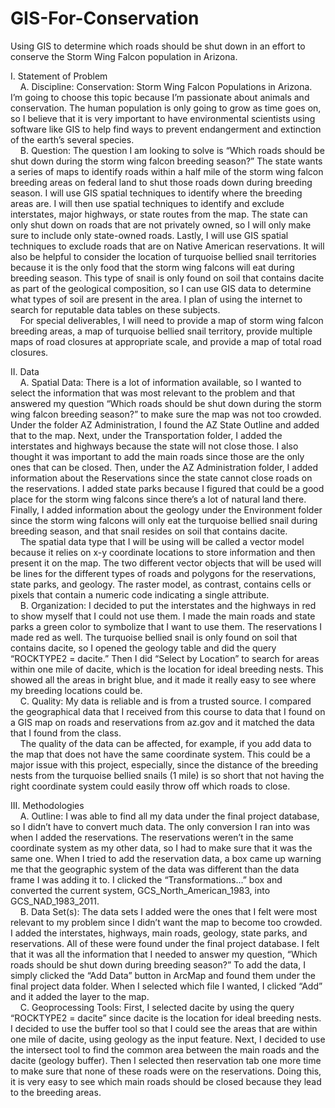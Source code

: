 # GIS-For-Conservation
Using GIS to determine which roads should be shut down in an effort to conserve the Storm Wing Falcon population in Arizona.


I. Statement of Problem   
&nbsp;&nbsp;&nbsp;&nbsp;A. Discipline: Conservation: Storm Wing Falcon Populations in Arizona. I’m going to choose this topic because I’m passionate about animals and conservation. The human population is only going to grow as time goes on, so I believe that it is very important to have environmental scientists using software like GIS to help find ways to prevent endangerment and extinction of the earth’s several species.   
&nbsp;&nbsp;&nbsp;&nbsp;B. Question: The question I am looking to solve is “Which roads should be shut down during the storm wing falcon breeding season?” The state wants a series of maps to identify roads within a half mile of the storm wing falcon breeding areas on federal land to shut those roads down during breeding season. I will use GIS spatial techniques to identify where the breeding areas are. I will then use spatial techniques to identify and exclude interstates, major highways, or state routes from the map. The state can only shut down on roads that are not privately owned, so I will only make sure to include only state-owned roads. Lastly, I will use GIS spatial techniques to exclude roads that are on Native American reservations. It will also be helpful to consider the location of turquoise bellied snail territories because it is the only food that the storm wing falcons will eat during breeding season. This type of snail is only found on soil that contains dacite as part of the geological composition, so I can use GIS data to determine what types of soil are present in the area. I plan of using the internet to search for reputable data tables on these subjects.   
&nbsp;&nbsp;&nbsp;&nbsp;For special deliverables, I will need to provide a map of storm wing falcon breeding areas, a map of turquoise bellied snail territory, provide multiple maps of road closures at appropriate scale, and provide a map of total road closures.   

II. Data   
&nbsp;&nbsp;&nbsp;&nbsp;A. Spatial Data: There is a lot of information available, so I wanted to select the information that was most relevant to the problem and that answered my question “Which roads should be shut down during the storm wing falcon breeding season?” to make sure the map was not too crowded. Under the folder AZ Administration, I found the AZ State Outline and added that to the map. Next, under the Transportation folder, I added the interstates and highways because the state will not close those. I also thought it was important to add the main roads since those are the only ones that can be closed. Then, under the AZ Administration folder, I added information about the Reservations since the state cannot close roads on the reservations. I added state parks because I figured that could be a good place for the storm wing falcons since there’s a lot of natural land there. Finally, I added information about the geology under the Environment folder since the storm wing falcons will only eat the turquoise bellied snail during breeding season, and that snail resides on soil that contains dacite.   
&nbsp;&nbsp;&nbsp;&nbsp;The spatial data type that I will be using will be called a vector model because it relies on x-y coordinate locations to store information and then present it on the map. The two different vector objects that will be used will be lines for the different types of roads and polygons for the reservations, state parks, and geology. The raster model, as contrast, contains cells or pixels that contain a numeric code indicating a single attribute.   
&nbsp;&nbsp;&nbsp;&nbsp;B. Organization: I decided to put the interstates and the highways in red to show myself that I could not use them. I made the main roads and state parks a green color to symbolize that I want to use them. The reservations I made red as well. The turquoise bellied snail is only found on soil that contains dacite, so I opened the geology table and did the query “ROCKTYPE2 = dacite.” Then I did “Select by Location” to search for areas within one mile of dacite, which is the location for ideal breeding nests. This showed all the areas in bright blue, and it made it really easy to see where my breeding locations could be.   
&nbsp;&nbsp;&nbsp;&nbsp;C. Quality: My data is reliable and is from a trusted source. I compared the geographical data that I received from this course to data that I found on a GIS map on roads and reservations from az.gov and it matched the data that I found from the class.   
&nbsp;&nbsp;&nbsp;&nbsp;The quality of the data can be affected, for example, if you add data to the map that does not have the same coordinate system. This could be a major issue with this project, especially, since the distance of the breeding nests from the turquoise bellied snails (1 mile) is so short that not having the right coordinate system could easily throw off which roads to close.   

III. Methodologies   
&nbsp;&nbsp;&nbsp;&nbsp;A. Outline: I was able to find all my data under the final project database, so I didn’t have to convert much data. The only conversion I ran into was when I added the reservations. The reservations weren’t in the same coordinate system as my other data, so I had to make sure that it was the same one. When I tried to add the reservation data, a box came up warning me that the geographic system of the data was different than the data frame I was adding it to. I clicked the “Transformations…” box and converted the current system, GCS_North_American_1983, into GCS_NAD_1983_2011.   
&nbsp;&nbsp;&nbsp;&nbsp;B. Data Set(s): The data sets I added were the ones that I felt were most relevant to my problem since I didn’t want the map to become too crowded. I added the interstates, highways, main roads, geology, state parks, and reservations. All of these were found under the final project database. I felt that it was all the information that I needed to answer my question, “Which roads should be shut down during breeding season?” To add the data, I simply clicked the “Add Data” button in ArcMap and found them under the final project data folder. When I selected which file I wanted, I clicked “Add” and it added the layer to the map.   
&nbsp;&nbsp;&nbsp;&nbsp;C. Geoprocessing Tools: First, I selected dacite by using the query “ROCKTYPE2 = dacite” since dacite is the location for ideal breeding nests. I decided to use the buffer tool so that I could see the areas that are within one mile of dacite, using geology as the input feature. Next, I decided to use the intersect tool to find the common area between the main roads and the dacite (geology buffer). Then I selected then reservation tab one more time to make sure that none of these roads were on the reservations. Doing this, it is very easy to see which main roads should be closed because they lead to the breeding areas.   
